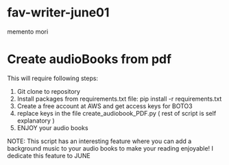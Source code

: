 # fav-writer-june01
memento mori

# Create audioBooks from pdf
This will require following steps:
1. Git clone to repository
2. Install packages from requirements.txt file: pip install -r requirements.txt
3. Create a free account at AWS and get access keys for BOTO3
4. replace keys in the file create_audiobook_PDF.py ( rest of script is self explanatory )
5.  ENJOY your audio books


NOTE: This script has an interesting feature where you can add a background music to your audio books to make your reading enjoyable! 
I dedicate this feature to JUNE
